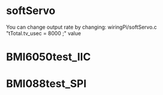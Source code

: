 # softServo
You can change output rate by changing: wiringPi/softServo.c "tTotal.tv_usec = 8000 ;" value

# BMI6050test_IIC

# BMI088test_SPI
